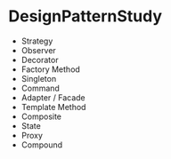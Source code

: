 # DesignPatternStudy

- Strategy
- Observer
- Decorator
- Factory Method
- Singleton
- Command
- Adapter / Facade
- Template Method
- Composite
- State
- Proxy
- Compound

